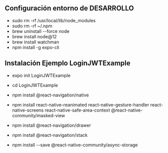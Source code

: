 ## Configuración entorno de DESARROLLO

- sudo rm -rf /usr/local/lib/node_modules
- sudo rm -rf ~/.npm
- brew uninstall --force node
- brew install node@12 
- brew install watchman
- npm install -g expo-cli



## Instalación Ejemplo LoginJWTExample


- expo init LoginJWTExample
 
- cd LoginJWTExample
- npm install @react-navigation/native 
- npm install react-native-reanimated react-native-gesture-handler react-native-screens react-native-safe-area-context @react-native-community/masked-view
- npm install @react-navigation/drawer
- npm install @react-navigation/stack
- npm install --save @react-native-community/async-storage